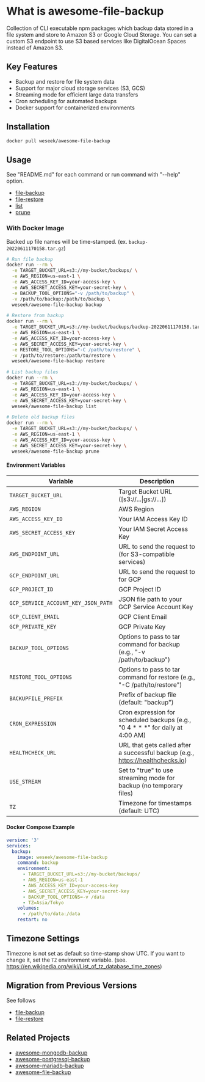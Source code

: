 # What is awesome-file-backup

Collection of CLI executable npm packages which backup data stored in a file system and store to Amazon S3 or Google Cloud Storage. You can set a custom S3 endpoint to use S3 based services like DigitalOcean Spaces instead of Amazon S3.

## Key Features

- Backup and restore for file system data
- Support for major cloud storage services (S3, GCS)
- Streaming mode for efficient large data transfers
- Cron scheduling for automated backups
- Docker support for containerized environments

## Installation

```bash
docker pull weseek/awesome-file-backup
```

## Usage

See "README.md" for each command or run command with "--help" option.

- [file-backup](../file-backup/README.md)
- [file-restore](../file-restore/README.md)
- [list](../list/README.md)
- [prune](../prune/README.md)

### With Docker Image

Backed up file names will be time-stamped. (ex. `backup-20220611170158.tar.gz`)

```bash
# Run file backup
docker run --rm \
  -e TARGET_BUCKET_URL=s3://my-bucket/backups/ \
  -e AWS_REGION=us-east-1 \
  -e AWS_ACCESS_KEY_ID=your-access-key \
  -e AWS_SECRET_ACCESS_KEY=your-secret-key \
  -e BACKUP_TOOL_OPTIONS="-v /path/to/backup" \
  -v /path/to/backup:/path/to/backup \
  weseek/awesome-file-backup backup

# Restore from backup
docker run --rm \
  -e TARGET_BUCKET_URL=s3://my-bucket/backups/backup-20220611170158.tar.gz \
  -e AWS_REGION=us-east-1 \
  -e AWS_ACCESS_KEY_ID=your-access-key \
  -e AWS_SECRET_ACCESS_KEY=your-secret-key \
  -e RESTORE_TOOL_OPTIONS="-C /path/to/restore" \
  -v /path/to/restore:/path/to/restore \
  weseek/awesome-file-backup restore

# List backup files
docker run --rm \
  -e TARGET_BUCKET_URL=s3://my-bucket/backups/ \
  -e AWS_REGION=us-east-1 \
  -e AWS_ACCESS_KEY_ID=your-access-key \
  -e AWS_SECRET_ACCESS_KEY=your-secret-key \
  weseek/awesome-file-backup list

# Delete old backup files
docker run --rm \
  -e TARGET_BUCKET_URL=s3://my-bucket/backups/ \
  -e AWS_REGION=us-east-1 \
  -e AWS_ACCESS_KEY_ID=your-access-key \
  -e AWS_SECRET_ACCESS_KEY=your-secret-key \
  weseek/awesome-file-backup prune
```

#### Environment Variables

| Variable | Description |
|----------|-------------|
| `TARGET_BUCKET_URL` | Target Bucket URL ([s3://...\|gs://...]) |
| `AWS_REGION` | AWS Region |
| `AWS_ACCESS_KEY_ID` | Your IAM Access Key ID |
| `AWS_SECRET_ACCESS_KEY` | Your IAM Secret Access Key |
| `AWS_ENDPOINT_URL` | URL to send the request to (for S3-compatible services) |
| `GCP_ENDPOINT_URL` | URL to send the request to for GCP |
| `GCP_PROJECT_ID` | GCP Project ID |
| `GCP_SERVICE_ACCOUNT_KEY_JSON_PATH` | JSON file path to your GCP Service Account Key |
| `GCP_CLIENT_EMAIL` | GCP Client Email |
| `GCP_PRIVATE_KEY` | GCP Private Key |
| `BACKUP_TOOL_OPTIONS` | Options to pass to tar command for backup (e.g., "-v /path/to/backup") |
| `RESTORE_TOOL_OPTIONS` | Options to pass to tar command for restore (e.g., "-C /path/to/restore") |
| `BACKUPFILE_PREFIX` | Prefix of backup file (default: "backup") |
| `CRON_EXPRESSION` | Cron expression for scheduled backups (e.g., "0 4 * * *" for daily at 4:00 AM) |
| `HEALTHCHECK_URL` | URL that gets called after a successful backup (e.g., https://healthchecks.io) |
| `USE_STREAM` | Set to "true" to use streaming mode for backup (no temporary files) |
| `TZ` | Timezone for timestamps (default: UTC) |

#### Docker Compose Example

```yaml
version: '3'
services:
  backup:
    image: weseek/awesome-file-backup
    command: backup
    environment:
      - TARGET_BUCKET_URL=s3://my-bucket/backups/
      - AWS_REGION=us-east-1
      - AWS_ACCESS_KEY_ID=your-access-key
      - AWS_SECRET_ACCESS_KEY=your-secret-key
      - BACKUP_TOOL_OPTIONS=-v /data
      - TZ=Asia/Tokyo
    volumes:
      - /path/to/data:/data
    restart: no
```

## Timezone Settings

Timezone is not set as default so time-stamp show UTC.
If you want to change it, set the `TZ` environment variable. (see. https://en.wikipedia.org/wiki/List_of_tz_database_time_zones)

## Migration from Previous Versions

See follows
- [file-backup](../file-backup/README.md)
- [file-restore](../file-restore/README.md)

## Related Projects

- [awesome-mongodb-backup](../awesome-mongodb-backup/README.md)
- [awesome-postgresql-backup](../awesome-postgresql-backup/README.md)
- [awesome-mariadb-backup](../awesome-mariadb-backup/README.md)
- [awesome-file-backup](../awesome-file-backup/README.md)
